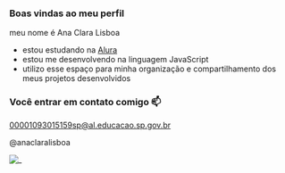 ### Boas vindas ao meu perfil

meu nome é Ana Clara Lisboa 

- estou estudando na [Alura](htts://www.alura.com.br)
- estou me desenvolvendo na linguagem JavaScript
- utilizo esse espaço para minha organização e compartilhamento dos meus projetos desenvolvidos

### Você entrar em contato comigo 📫

00001093015159sp@al.educacao.sp.gov.br

@anaclaralisboa

![_](https://media1.tenor.com/m/mCiM7CmGGI4AAAAC/naruto.gif)
